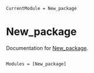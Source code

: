 ```@meta
CurrentModule = New_package
```

# New_package

Documentation for [New_package](https://github.com/vivansharma2/New_package.jl).

```@index
```

```@autodocs
Modules = [New_package]
```
